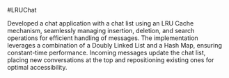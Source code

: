 #LRUChat

Developed a chat application with a chat list using an LRU Cache mechanism, seamlessly managing insertion, deletion, and search operations for efficient handling of messages. The implementation leverages a combination of a Doubly Linked List and a Hash Map, ensuring constant-time performance. Incoming messages update the chat list, placing new conversations at the top and repositioning existing ones for optimal accessibility.
